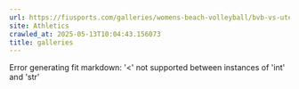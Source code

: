 ```yaml
---
url: https://fiusports.com/galleries/womens-beach-volleyball/bvb-vs-utep-2-25-25/image-22/356/62702
site: Athletics
crawled_at: 2025-05-13T10:04:43.156073
title: galleries
---
```


Error generating fit markdown: '<' not supported between instances of 'int' and 'str'
